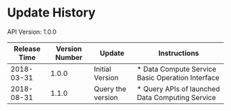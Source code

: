# Update History #
API Version: 1.0.0

|Release Time|Version Number| Update |Instructions|
|---|---|---|---|
|2018-03-31|1.0.0|Initial Version|* Data Compute Service Basic Operation Interface|
|2018-08-31|1.1.0|Query the version|* Query APIs of launched Data Computing Service|